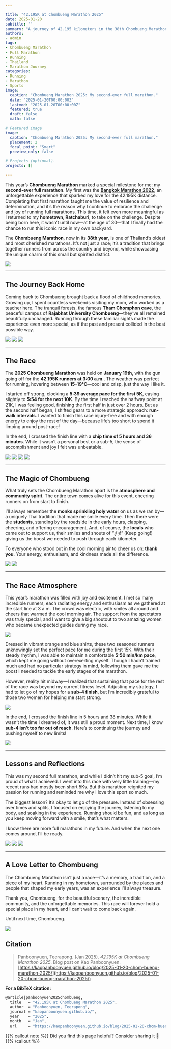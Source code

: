 ```yaml
---

title: "42.195K at Chombueng Marathon 2025"
date: 2025-01-20
subtitle: ''
summary: "A journey of 42.195 kilometers in the 38th Chombueng Marathon, blending personal nostalgia, local charm, and the triumph of completing my second-ever full marathon."
authors:  
- admin  
tags:  
- Chombueng Marathon
- Full Marathon
- Running
- Thailand
- Marathon Journey
categories:  
- Running
- Marathon
- Sports
image:
  caption: "Chombueng Marathon 2025: My second-ever full marathon."
  date: "2025-01-20T00:00:00Z"  
  lastmod: "2025-01-20T00:00:00Z"  
  featured: true  
  draft: false
  math: false

# Featured image
image:  
  caption: "Chombueng Marathon 2025: My second-ever full marathon."  
  placement: 2  
  focal_point: "Smart"  
  preview_only: false

# Projects (optional).
projects: []

---
```


<!-- {{< toc mobile_only=true is_open=true >}} -->

This year’s **Chombueng Marathon** marked a special milestone for me: my **second-ever full marathon**. My first was the [**Bangkok Marathon 2022**](https://kaopanboonyuen.wordpress.com/2022/11/22/full-marathon-42-195-km-bangkok-marathon-2022/), an unforgettable experience that sparked my love for the 42.195K distance. Completing that first marathon taught me the value of resilience and determination, and it’s the reason why I continue to embrace the challenge and joy of running full marathons. This time, it felt even more meaningful as I returned to my **hometown, Ratchaburi**, to take on the challenge. Despite being born here, it wasn’t until now—at the age of 30—that I finally had the chance to run this iconic race in my own backyard.

The **Chombueng Marathon**, now in its **38th year**, is one of Thailand’s oldest and most cherished marathons. It’s not just a race; it’s a tradition that brings together runners from across the country and beyond, while showcasing the unique charm of this small but spirited district.

![](https://raw.githubusercontent.com/kaopanboonyuen/kaopanboonyuen.github.io/main/files/CBM2025_MARATHON_42KM/KAO_CBM2025_CERT.png)

---

## The Journey Back Home  

Coming back to Chombueng brought back a flood of childhood memories. Growing up, I spent countless weekends visiting my mom, who worked as a teacher here. The tranquil forests, the famous **Tham Chomphon cave**, the peaceful campus of **Rajabhat University Chombueng**—they’ve all remained beautifully unchanged. Running through these familiar sights made the experience even more special, as if the past and present collided in the best possible way.

![](https://raw.githubusercontent.com/kaopanboonyuen/kaopanboonyuen.github.io/main/files/CBM2025_MARATHON_42KM/KAO_CBM2025_STAR01.png)
![](https://raw.githubusercontent.com/kaopanboonyuen/kaopanboonyuen.github.io/main/files/CBM2025_MARATHON_42KM/KAO_CBM2025_STAR02.png)
![](https://raw.githubusercontent.com/kaopanboonyuen/kaopanboonyuen.github.io/main/files/CBM2025_MARATHON_42KM/KAO_CBM2025_STAR03.png)

---

## The Race  

The **2025 Chombueng Marathon** was held on **January 19th**, with the gun going off for the **42.195K runners at 3:00 a.m.**. The weather was perfect for running, hovering between **15–19°C**—cool and crisp, just the way I like it.

I started off strong, clocking a **5:39 average pace for the first 5K**, easing slightly to **5:54 for the next 10K**. By the time I reached the halfway point at 21K, I was feeling good, finishing the first half in just over 2 hours. But as the second half began, I shifted gears to a more strategic approach: **run-walk intervals**. I wanted to finish this race injury-free and with enough energy to enjoy the rest of the day—because life’s too short to spend it limping around post-race!

In the end, I crossed the finish line with a **chip time of 5 hours and 36 minutes**. While it wasn’t a personal best or a sub-5, the sense of accomplishment and joy I felt was unbeatable.

![](https://raw.githubusercontent.com/kaopanboonyuen/kaopanboonyuen.github.io/main/files/CBM2025_MARATHON_42KM/CB_MARATHON_001.jpg)
![](https://raw.githubusercontent.com/kaopanboonyuen/kaopanboonyuen.github.io/main/files/CBM2025_MARATHON_42KM/CB_MARATHON_002_01.jpg)
![](https://raw.githubusercontent.com/kaopanboonyuen/kaopanboonyuen.github.io/main/files/CBM2025_MARATHON_42KM/CB_MARATHON_004_2.jpg)
![](https://raw.githubusercontent.com/kaopanboonyuen/kaopanboonyuen.github.io/main/files/CBM2025_MARATHON_42KM/CB_MARATHON_006_02.jpg)


---

## The Magic of Chombueng  

What truly sets the Chombueng Marathon apart is the **atmosphere and community spirit**. The entire town comes alive for this event, cheering runners on from start to finish.

I’ll always remember the **monks sprinkling holy water** on us as we ran by—a uniquely Thai tradition that made me smile every time. Then there were the **students**, standing by the roadside in the early hours, clapping, cheering, and offering encouragement. And, of course, the **locals** who came out to support us, their smiles and shouts of _"สู้ ๆ!"_ (Keep going!) giving us the boost we needed to push through each kilometer.

To everyone who stood out in the cool morning air to cheer us on: **thank you**. Your energy, enthusiasm, and kindness made all the difference.

![](https://raw.githubusercontent.com/kaopanboonyuen/kaopanboonyuen.github.io/main/files/CBM2025_MARATHON_42KM/CB_MARATHON_011.jpg)
![](https://raw.githubusercontent.com/kaopanboonyuen/kaopanboonyuen.github.io/main/files/CBM2025_MARATHON_42KM/CB_MARATHON_014.jpg)

---

## The Race Atmosphere  

This year’s marathon was filled with joy and excitement. I met so many incredible runners, each radiating energy and enthusiasm as we gathered at the start line at 3 a.m. The crowd was electric, with smiles all around and cheers that warmed the cool morning air. The support from the spectators was truly special, and I want to give a big shoutout to two amazing women who became unexpected guides during my race.  

![](img/KAO_CBM2025_V2_001.png)

Dressed in vibrant orange and blue shirts, these two seasoned runners unknowingly set the perfect pace for me during the first 15K. With their steady rhythm, I was able to maintain a comfortable **5:50 min/km pace**, which kept me going without overexerting myself. Though I hadn’t trained much and had no particular strategy in mind, following them gave me the boost I needed to tackle the early stages of the marathon.  

However, reality hit midway—I realized that sustaining that pace for the rest of the race was beyond my current fitness level. Adjusting my strategy, I had to let go of my hopes for a **sub-4 finish**, but I’m incredibly grateful to those two women for helping me start strong.

![](img/KAO_CBM2025_V2_002.png)

In the end, I crossed the finish line in 5 hours and 38 minutes. While it wasn’t the time I dreamed of, it was still a proud moment. Next time, I know **sub-4 isn’t too far out of reach**. Here’s to continuing the journey and pushing myself to new limits!

![](img/KAO_CBM2025_V2_003.png)

---

## Lessons and Reflections  

This was my second full marathon, and while I didn’t hit my sub-5 goal, I’m proud of what I achieved. I went into this race with very little training—my recent runs had mostly been short 5Ks. But this marathon reignited my passion for running and reminded me why I love this sport so much.

The biggest lesson? It’s okay to let go of the pressure. Instead of obsessing over times and splits, I focused on enjoying the journey, listening to my body, and soaking in the experience. Running should be fun, and as long as you keep moving forward with a smile, that’s what matters.

I know there are more full marathons in my future. And when the next one comes around, I’ll be ready.

![](https://raw.githubusercontent.com/kaopanboonyuen/kaopanboonyuen.github.io/main/files/CBM2025_MARATHON_42KM/IMG_0612.JPG)
![](https://raw.githubusercontent.com/kaopanboonyuen/kaopanboonyuen.github.io/main/files/CBM2025_MARATHON_42KM/IMG_0613.JPG)
![](https://raw.githubusercontent.com/kaopanboonyuen/kaopanboonyuen.github.io/main/files/CBM2025_MARATHON_42KM/IMG_0438.jpg)


---

## A Love Letter to Chombueng  

The Chombueng Marathon isn’t just a race—it’s a memory, a tradition, and a piece of my heart. Running in my hometown, surrounded by the places and people that shaped my early years, was an experience I’ll always treasure.

Thank you, Chombueng, for the beautiful scenery, the incredible community, and the unforgettable memories. This race will forever hold a special place in my heart, and I can’t wait to come back again.

Until next time, Chombueng.

![](https://raw.githubusercontent.com/kaopanboonyuen/kaopanboonyuen.github.io/main/files/CBM2025_MARATHON_42KM/IMG_0614.jpg)

## Citation

> Panboonyuen, Teerapong. (Jan 2025). *42.195K at Chombueng Marathon 2025*. Blog post on Kao Panboonyuen. [https://kaopanboonyuen.github.io/blog/2025-01-20-chom-bueng-marathon-2025/](https://kaopanboonyuen.github.io/blog/2025-01-20-chom-bueng-marathon-2025/)

**For a BibTeX citation:**

```bash
@article{panboonyuen2025chombueng,
  title   = "42.195K at Chombueng Marathon 2025",
  author  = "Panboonyuen, Teerapong",
  journal = "kaopanboonyuen.github.io/",
  year    = "2025",
  month   = "Jan",
  url     = "https://kaopanboonyuen.github.io/blog/2025-01-20-chom-bueng-marathon-2025/"}
```

{{% callout note %}}
Did you find this page helpful? Consider sharing it 🙌
{{% /callout %}}